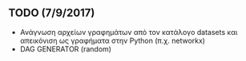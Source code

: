 ## TODO (7/9/2017)
* Ανάγνωση αρχείων γραφημάτων από τον κατάλογο datasets και απεικόνιση
ως γραφήματα στην Python (π.χ. networkx)
* DAG GENERATOR (random)